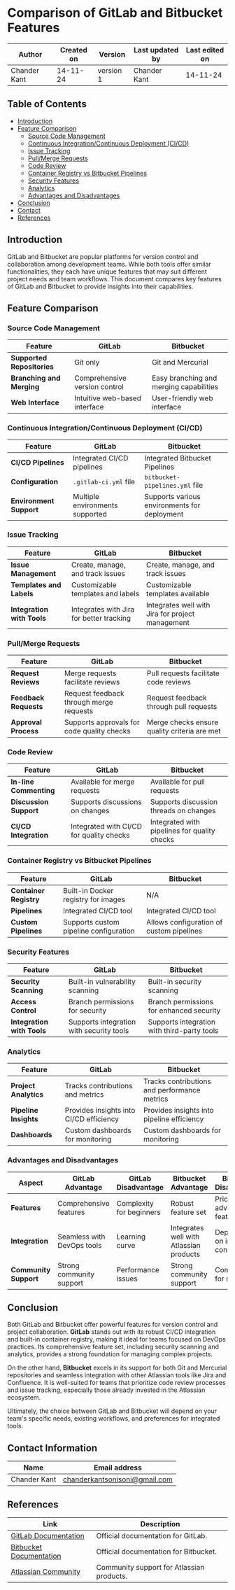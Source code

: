 # Comparison of GitLab and Bitbucket Features

| **Author**        | **Created on** | **Version** | **Last updated by** | **Last edited on** |
|-------------------|----------------|-------------|----------------------|---------------------|
| Chander Kant      | 14-11-24       | version 1   | Chander Kant         | 14-11-24            |

## Table of Contents

- [Introduction](#introduction)
- [Feature Comparison](#feature-comparison)
  - [Source Code Management](#source-code-management)
  - [Continuous Integration/Continuous Deployment (CI/CD)](#continuous-integrationcontinuous-deployment-cicd)
  - [Issue Tracking](#issue-tracking)
  - [Pull/Merge Requests](#pullmerge-requests)
  - [Code Review](#code-review)
  - [Container Registry vs Bitbucket Pipelines](#container-registry-vs-bitbucket-pipelines)
  - [Security Features](#security-features)
  - [Analytics](#analytics)
  - [Advantages and Disadvantages](#advantages-and-disadvantages)
- [Conclusion](#conclusion)
- [Contact](#contact-information)
- [References](#references)

## Introduction

GitLab and Bitbucket are popular platforms for version control and collaboration among development teams. While both tools offer similar functionalities, they each have unique features that may suit different project needs and team workflows. This document compares key features of GitLab and Bitbucket to provide insights into their capabilities.

## Feature Comparison

### Source Code Management

| Feature                    | GitLab                                 | Bitbucket                               |
|----------------------------|----------------------------------------|-----------------------------------------|
| **Supported Repositories**  | Git only                              | Git and Mercurial                       |
| **Branching and Merging**  | Comprehensive version control         | Easy branching and merging capabilities  |
| **Web Interface**           | Intuitive web-based interface         | User-friendly web interface              |

### Continuous Integration/Continuous Deployment (CI/CD)

| Feature                        | GitLab                                        | Bitbucket                                   |
|--------------------------------|-----------------------------------------------|---------------------------------------------|
| **CI/CD Pipelines**            | Integrated CI/CD pipelines                   | Integrated Bitbucket Pipelines              |
| **Configuration**              | `.gitlab-ci.yml` file                       | `bitbucket-pipelines.yml` file             |
| **Environment Support**        | Multiple environments supported               | Supports various environments for deployment |

### Issue Tracking

| Feature                    | GitLab                                   | Bitbucket                              |
|----------------------------|------------------------------------------|----------------------------------------|
| **Issue Management**        | Create, manage, and track issues        | Create, manage, and track issues      |
| **Templates and Labels**    | Customizable templates and labels       | Customizable templates available       |
| **Integration with Tools**  | Integrates with Jira for better tracking | Integrates well with Jira for project management |

### Pull/Merge Requests

| Feature                      | GitLab                                  | Bitbucket                                 |
|------------------------------|-----------------------------------------|-------------------------------------------|
| **Request Reviews**           | Merge requests facilitate reviews       | Pull requests facilitate code reviews     |
| **Feedback Requests**         | Request feedback through merge requests  | Request feedback through pull requests    |
| **Approval Process**          | Supports approvals for code quality checks | Merge checks ensure quality criteria are met |

### Code Review

| Feature                     | GitLab                                  | Bitbucket                                 |
|-----------------------------|-----------------------------------------|-------------------------------------------|
| **In-line Commenting**       | Available for merge requests            | Available for pull requests                |
| **Discussion Support**       | Supports discussions on changes         | Supports discussion threads on changes    |
| **CI/CD Integration**        | Integrated with CI/CD for quality checks | Integrated with pipelines for quality checks |

### Container Registry vs Bitbucket Pipelines

| Feature                     | GitLab                                 | Bitbucket                                 |
|-----------------------------|----------------------------------------|-------------------------------------------|
| **Container Registry**       | Built-in Docker registry for images     | N/A                                       |
| **Pipelines**                | Integrated CI/CD tool                   | Integrated CI/CD tool                     |
| **Custom Pipelines**         | Supports custom pipeline configuration   | Allows configuration of custom pipelines  |

### Security Features

| Feature                     | GitLab                                 | Bitbucket                                 |
|-----------------------------|----------------------------------------|-------------------------------------------|
| **Security Scanning**       | Built-in vulnerability scanning        | Built-in security scanning                 |
| **Access Control**          | Branch permissions for security        | Branch permissions for enhanced security  |
| **Integration with Tools**  | Supports integration with security tools | Supports integration with third-party tools |

### Analytics

| Feature                     | GitLab                                 | Bitbucket                                 |
|-----------------------------|----------------------------------------|-------------------------------------------|
| **Project Analytics**       | Tracks contributions and metrics       | Tracks contributions and performance metrics |
| **Pipeline Insights**       | Provides insights into CI/CD efficiency | Provides insights into pipeline efficiency  |
| **Dashboards**              | Custom dashboards for monitoring       | Custom dashboards for monitoring           |

### Advantages and Disadvantages

| Aspect                       | GitLab Advantage                        | GitLab Disadvantage                      | Bitbucket Advantage                    | Bitbucket Disadvantage                 |
|------------------------------|----------------------------------------|------------------------------------------|----------------------------------------|-----------------------------------------|
| **Features**                 | Comprehensive features                 | Complexity for beginners                 | Robust feature set                     | Pricing for advanced features           |
| **Integration**              | Seamless with DevOps tools             | Learning curve                           | Integrates well with Atlassian products | Dependency on internet connectivity     |
| **Community Support**        | Strong community support                | Performance issues                       | Strong community support               | Complexity for new users                |

## Conclusion

Both GitLab and Bitbucket offer powerful features for version control and project collaboration. **GitLab** stands out with its robust CI/CD integration and built-in container registry, making it ideal for teams focused on DevOps practices. Its comprehensive feature set, including security scanning and analytics, provides a strong foundation for managing complex projects.

On the other hand, **Bitbucket** excels in its support for both Git and Mercurial repositories and seamless integration with other Atlassian tools like Jira and Confluence. It is well-suited for teams that prioritize code review processes and issue tracking, especially those already invested in the Atlassian ecosystem.

Ultimately, the choice between GitLab and Bitbucket will depend on your team's specific needs, existing workflows, and preferences for integrated tools.

## Contact Information

| **Name**        | **Email address**            |
|-----------------|-------------------------------|
| Chander Kant     | chanderkantsonisoni@gmail.com |

## References 

| Link                                                                                       | Description                                              |
|--------------------------------------------------------------------------------------------|----------------------------------------------------------|
| [GitLab Documentation](https://docs.gitlab.com/)                                          | Official documentation for GitLab.                      |
| [Bitbucket Documentation](https://confluence.atlassian.com/bitbucket/bitbucket-documentation-776640999.html) | Official documentation for Bitbucket.                   |
| [Atlassian Community](https://community.atlassian.com/)                                   | Community support for Atlassian products.               |
